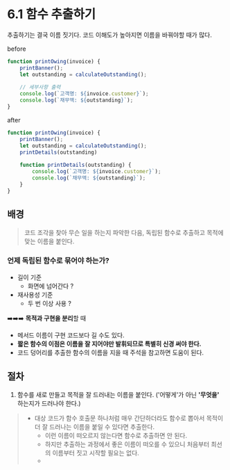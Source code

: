 # 6.1 함수 추출하기
추출하기는 결국 이름 짓기다. 코드 이해도가 높아지면 이름을 바꿔야할 때가 많다.

before
```javascript
function printOwing(invoice) {
    printBanner();
    let outstanding = calculateOutstanding();
    
    // 세부사항 출력
    console.log(`고객명: ${invoice.customer}`);
    console.log(`채무액: ${outstanding}`);
} 
```

after
```javascript
function printOwing(invoice) {
    printBanner();
    let outstanding = calculateOutstanding();
    printDetails(outstanding)
    
    function printDetails(outstanding) {
        console.log(`고객명: ${invoice.customer}`);
        console.log(`채무액: ${outstanding}`);
    }
} 
```

## 배경
>코드 조각을 찾아 무슨 일을 하는지 파악한 다음, 독립된 함수로 추출하고 목적에 맞는 이름을 붙인다.

### 언제 독립된 함수로 묶어야 하는가?
- 길이 기준
   - 화면에 넘어간다 ?
- 재사용성 기준
   - 두 번 이상 사용 ?

➡️➡️➡️ **목적과 구현을 분리**할 때
- 메서드 이름이 구현 코드보다 길 수도 있다.
- **짧은 함수의 이점은 이름을 잘 지어야만 발휘되므로 특별히 신경 써야 한다.**
- 코드 덩어리를 추출한 함수의 이름을 지을 때 주석을 참고하면 도움이 된다.

## 절차
1. 함수를 새로 만들고 목적을 잘 드러내는 이름을 붙인다. ('어떻게'가 아닌 **'무엇을'** 하는지가 드러나야 한다.)
> - 대상 코드가 함수 호출문 하나처럼 매우 간단하더라도 함수로 뽑아서 목적이 더 잘 드러나는 이름을 붙일 수 있다면 추출한다.
>   - 이런 이름이 떠오르지 않는다면 함수로 추출하면 안 된다.
>   - 하지만 추출하는 과정에서 좋은 이름이 떠오를 수 있으니 처음부터 최선의 이름부터 짓고 시작할 필요는 없다.
>   - 

